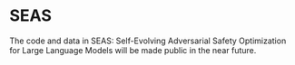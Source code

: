 # SEAS
The code and data in SEAS: Self-Evolving Adversarial Safety Optimization for Large Language Models will be made public in the near future.
